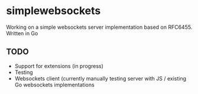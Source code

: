 # simplewebsockets

Working on a simple websockets server implementation based on RFC6455. Written in Go

## TODO
- Support for extensions (in progress)
- Testing
- Websockets client (currently manually testing server with JS / existing Go websockets implementations
